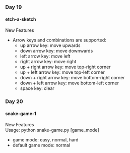 ### Day 19
#### etch-a-sketch
New Features
- Arrow keys and combinations are supported: 
    - up arrow key: move upwards
    - down arrow key: move downwards
    - left arrow key: move left
    - right arrow key: move right
    - up + right arrow key: move top-right corner
    - up + left arrow key: move top-left corner
    - down + right arrow key: move bottom-right corner
    - down + left arrow key: move bottom-left corner 
    - space key: clear

### Day 20
#### snake-game-1
New Features  
Usage: python snake-game.py [game_mode]
- game mode: easy, normal, hard
- default game mode: normal
